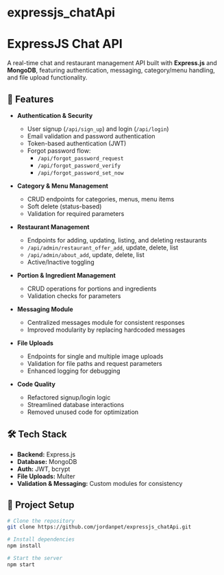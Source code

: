 # expressjs_chatApi

# ExpressJS Chat API

A real-time chat and restaurant management API built with **Express.js** and **MongoDB**, featuring authentication, messaging, category/menu handling, and file upload functionality.  

## 🚀 Features

- **Authentication & Security**
  - User signup (`/api/sign_up`) and login (`/api/login`)
  - Email validation and password authentication
  - Token-based authentication (JWT)
  - Forgot password flow:
    - `/api/forgot_password_request`
    - `/api/forgot_password_verify`
    - `/api/forgot_password_set_now`

- **Category & Menu Management**
  - CRUD endpoints for categories, menus, menu items
  - Soft delete (status-based)
  - Validation for required parameters

- **Restaurant Management**
  - Endpoints for adding, updating, listing, and deleting restaurants
  - `/api/admin/restaurant_offer_add`, update, delete, list
  - `/api/admin/about_add`, update, delete, list
  - Active/Inactive toggling

- **Portion & Ingredient Management**
  - CRUD operations for portions and ingredients
  - Validation checks for parameters

- **Messaging Module**
  - Centralized messages module for consistent responses
  - Improved modularity by replacing hardcoded messages

- **File Uploads**
  - Endpoints for single and multiple image uploads
  - Validation for file paths and request parameters
  - Enhanced logging for debugging

- **Code Quality**
  - Refactored signup/login logic
  - Streamlined database interactions
  - Removed unused code for optimization

## 🛠️ Tech Stack
- **Backend:** Express.js
- **Database:** MongoDB
- **Auth:** JWT, bcrypt
- **File Uploads:** Multer
- **Validation & Messaging:** Custom modules for consistency

## 📂 Project Setup

```bash
# Clone the repository
git clone https://github.com/jordanpet/expressjs_chatApi.git

# Install dependencies
npm install

# Start the server
npm start

